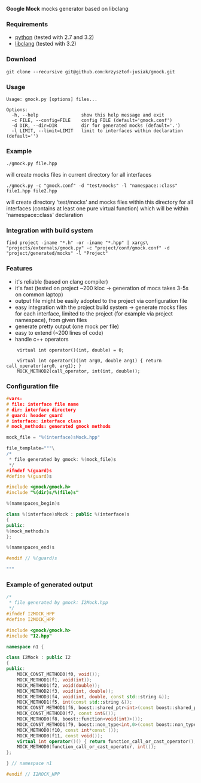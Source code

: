 **Google Mock** mocks generator based on libclang

### Requirements
 + [python](http://www.python.org) (tested with 2.7 and 3.2)
 + [libclang](http://clang.llvm.org) (tested with 3.2)

### Download
```
git clone --recursive git@github.com:krzysztof-jusiak/gmock.git
```

### Usage
```
Usage: gmock.py [options] files...

Options:
  -h, --help                show this help message and exit
  -c FILE, --config=FILE    config FILE (default='gmock.conf')
  -d DIR, --dir=DIR         dir for generated mocks (default='.')
  -l LIMIT, --limit=LIMIT   limit to interfaces within declaration (default='')
```

### Example
```
./gmock.py file.hpp
```
will create mocks files in current directory for all interfaces

```
./gmock.py -c "gmock.conf" -d "test/mocks" -l "namespace::class" file1.hpp file2.hpp
```
will create directory 'test/mocks' and mocks files within this directory for all interfaces (contains at least one pure virtual function)
which will be within 'namespace::class' declaration

### Integration with build system
```
find project -iname "*.h" -or -iname "*.hpp" | xargs\
"projects/externals/gmock.py" -c "project/conf/gmock.conf" -d "project/generated/mocks" -l "Project"
```

### Features
 + it's reliable (based on clang compiler)
 + it's fast (tested on project ~200 kloc -> generation of mocs takes 3-5s on common laptop)
 + output file might be easily adopted to the project via configuration file
 + easy integration with the project build system -> generate mocks files for each interface, limited to the project (for example via project namespace), from given files
 + generate pretty output (one mock per file)
 + easy to extend (~200 lines of code)
 + handle c++ operators

```
    virtual int operator()(int, double) = 0;
```

```
    virtual int operator()(int arg0, double arg1) { return call_operator(arg0, arg1); }
    MOCK_METHOD2(call_operator, int(int, double));
```

### Configuration file
```cpp
#vars:
# file: interface file name
# dir: interface directory
# guard: header guard
# interface: interface class
# mock_methods: generated gmock methods

mock_file = "%(interface)sMock.hpp"

file_template="""\
/*
 * file generated by gmock: %(mock_file)s
 */
#ifndef %(guard)s
#define %(guard)s

#include <gmock/gmock.h>
#include "%(dir)s/%(file)s"

%(namespaces_begin)s

class %(interface)sMock : public %(interface)s
{
public:
%(mock_methods)s
};

%(namespaces_end)s

#endif // %(guard)s

"""
```

### Example of generated output
```cpp
/*
 * file generated by gmock: I2Mock.hpp
 */
#ifndef I2MOCK_HPP
#define I2MOCK_HPP

#include <gmock/gmock.h>
#include "I2.hpp"

namespace n1 {

class I2Mock : public I2
{
public:
    MOCK_CONST_METHOD0(f0, void());
    MOCK_METHOD1(f1, void(int));
    MOCK_METHOD1(f2, void(double));
    MOCK_METHOD2(f3, void(int, double));
    MOCK_METHOD3(f4, void(int, double, const std::string &));
    MOCK_METHOD1(f5, int(const std::string &));
    MOCK_CONST_METHOD1(f6, boost::shared_ptr<int>(const boost::shared_ptr<int> &));
    MOCK_CONST_METHOD0(f7, const int&());
    MOCK_METHOD0(f8, boost::function<void(int)>());
    MOCK_CONST_METHOD1(f9, boost::non_type<int,0>(const boost::non_type<int, 1> &));
    MOCK_METHOD0(f10, const int*const ());
    MOCK_METHOD0(f11, const void());
    virtual int operator()() { return function_call_or_cast_operator(); }
    MOCK_METHOD0(function_call_or_cast_operator, int());
};

} // namespace n1

#endif // I2MOCK_HPP

```

